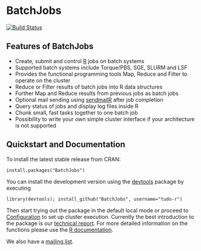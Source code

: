 # BatchJobs
[![Build Status](https://travis-ci.org/tudo-r/BatchJobs.png)](https://travis-ci.org/tudo-r/BatchJobs)

## Features of BatchJobs
* Create, submit and control [R](http://www.r-project.org/) jobs on batch systems
* Supported batch systems include Torque/PBS, SGE, SLURM and LSF
* Provides the functional programming tools Map, Reduce and Filter to operate on the cluster
* Reduce or Filter results of batch jobs into R data structures
* Further Map and Reduce results from previous jobs as batch jobs
* Optional mail sending using [sendmailR](http://cran.r-project.org/web/packages/sendmailR) after job completion
* Query status of jobs and display log files inside R
* Chunk small, fast tasks together to one batch job
* Possibility to write your own simple cluster interface if your architecture is not supported


## Quickstart and Documentation
To install the latest stable release from CRAN:
```splus
install.packages("BatchJobs")
```
You can install the development version using the [devtools](http://cran.r-project.org/web/packages/devtools) package by executing
```splus
library(devtools); install_github("BatchJobs", username="tudo-r")
```
Then start trying out the package in the default local mode or  proceed to [Configuration](../../wiki/Configuration) to set up  cluster execution.
Currently the best introduction to the package is our [technical report](http://sfb876.tu-dortmund.de/PublicPublicationFiles/bischl_etal_2012a.pdf).
For more detailed information on the functions please use the [R documentation](http://tudo-r.github.io/BatchJobs/).

We also have a [mailing list](http://groups.google.com/group/batchjobs).
